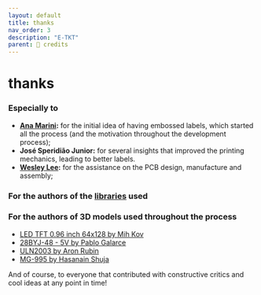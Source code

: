 ```yaml
---
layout: default
title: thanks
nav_order: 3
description: "E-TKT"
parent: 🏅 credits
---
```


# **thanks**

### Especially to
- **[Ana Marini](https://anamarini.com/):** for the initial idea of having embossed labels, which started all the process (and the motivation throughout the development process);
- **José Speridião Junior:** for several insights that improved the printing mechanics, leading to better labels.
- **[Wesley Lee](https://wes.am):** for the assistance on the PCB design, manufacture and assembly;

### For the authors of the [libraries](https://andreisperid.github.io/E-TKT/credits/libraries.html) used

### For the authors of 3D models used throughout the process
- [LED TFT 0.96 inch 64x128 by Mih Kov](https://grabcad.com/library/oled-tft-0-96-inch-64x128-monochrome-i2c-1)
- [28BYJ-48 - 5V by Pablo Galarce](https://grabcad.com/library/stepper-motor-28byj-48-5v-dc-1)
- [ULN2003 by Aron Rubin](https://grabcad.com/library/uln2003-unipolar-stepper-driver-board-1)
- [MG-995 by Hasanain Shuja](https://grabcad.com/library/hobby-servo-motors-for-rc-cars-planes-etc-1)

And of course, to everyone that contributed with constructive critics and cool ideas at any point in time!


